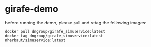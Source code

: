 # girafe-demo

before running the demo, please pull and retag the following images:
```
docker pull dngroup/girafe_simuservice:latest
docker tag dngroup/girafe_simuservice:latest nherbaut/simuservice:latest
```
